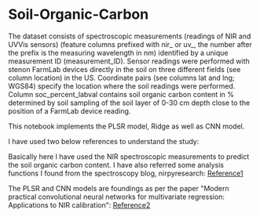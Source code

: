 # Soil-Organic-Carbon

The dataset consists of spectroscopic measurements (readings of NIR and UVVis sensors) (feature columns prefixed with nir_ or uv_, the number after the prefix is the measuring wavelength in nm) identified by a unique measurement ID (measurement_ID). Sensor readings were performed with stenon FarmLab devices directly in the soil on three different fields (see column location) in the US. Coordinate pairs (see columns lat and lng; WGS84) specify the location where the soil readings were performed. Column soc_percent_labval contains soil organic carbon content in % determined by soil sampling of the soil layer of 0-30 cm depth close to the position of a FarmLab device reading.

This notebook implements the PLSR model, Ridge as well as CNN model.

I have used two below references to understand the study:

Basically here I have used the NIR spectroscopic measurements to predict the soil organic carbon content. I have also referred some analysis functions I found from the spectroscopy blog, nirpyresearch: [Reference1](https://nirpyresearch.com/two-scatter-correction-techniques-nir-spectroscopy-python)

The PLSR and CNN models are foundings as per the paper "Modern practical convolutional neural networks for multivariate regression: Applications to NIR calibration": [Reference2](https://www.sciencedirect.com/science/article/abs/pii/S0169743918301382?via%3Dihub) 
